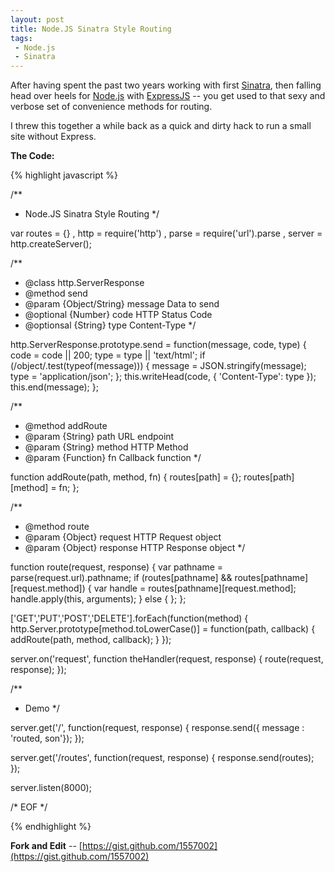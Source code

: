 ```yaml
---
layout: post
title: Node.JS Sinatra Style Routing
tags:
 - Node.js
 - Sinatra
---
```


After having spent the past two years working with first [Sinatra](http://sinatrarb.com/), then falling head over heels for [Node.js](http://nodejs.org) with [ExpressJS](http://expressjs.com) -- you get used to that sexy and verbose set of convenience methods for routing.

I threw this together a while back as a quick and dirty hack to run a small site without Express.

**The Code:**

{% highlight javascript %}

/**
 * Node.JS Sinatra Style Routing
 */

var routes = {}
  , http = require('http')
  , parse = require('url').parse
  , server = http.createServer();

/**
 * @class http.ServerResponse
 * @method send
 * @param {Object/String} message Data to send
 * @optional {Number} code HTTP Status Code
 * @optionsal {String} type Content-Type
 */

http.ServerResponse.prototype.send = function(message, code, type) {
  code = code || 200;
  type = type || 'text/html';
  if (/object/.test(typeof(message))) {
    message = JSON.stringify(message);
    type = 'application/json';
  };
  this.writeHead(code, { 'Content-Type': type });
  this.end(message);
};

/**
 * @method addRoute
 * @param {String} path URL endpoint
 * @param {String} method HTTP Method
 * @param {Function} fn Callback function
 */

function addRoute(path, method, fn) {
  routes[path] = {};
  routes[path][method] = fn;
};

/**
 * @method route
 * @param {Object} request HTTP Request object
 * @param {Object} response HTTP Response object
 */

function route(request, response) {
  var pathname = parse(request.url).pathname;
  if (routes[pathname] && routes[pathname][request.method]) {
    var handle = routes[pathname][request.method];
    handle.apply(this, arguments);
  } else {
  };
};

['GET','PUT','POST','DELETE'].forEach(function(method) {
  http.Server.prototype[method.toLowerCase()] = function(path, callback) {
    addRoute(path, method, callback);
  }
});

server.on('request', function theHandler(request, response) {
  route(request, response);
});

/**
 * Demo
 */

server.get('/', function(request, response) {
  response.send({ message : 'routed, son'});
});

server.get('/routes', function(request, response) {
  response.send(routes);
});

server.listen(8000);

/* EOF */

{% endhighlight %}

**Fork and Edit** -- [https://gist.github.com/1557002](https://gist.github.com/1557002)

